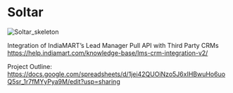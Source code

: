# Soltar

![Soltar_skeleton](https://github.com/user-attachments/assets/a41d1cea-b62b-4e36-8f26-525ad40a537e)

Integration of IndiaMART’s Lead Manager Pull API with Third Party CRMs
https://help.indiamart.com/knowledge-base/lms-crm-integration-v2/

Project Outline: https://docs.google.com/spreadsheets/d/1jei42QUOiNzo5J6xIHBwuHo6uoQ5sr_1r7fMYyPya9M/edit?usp=sharing
